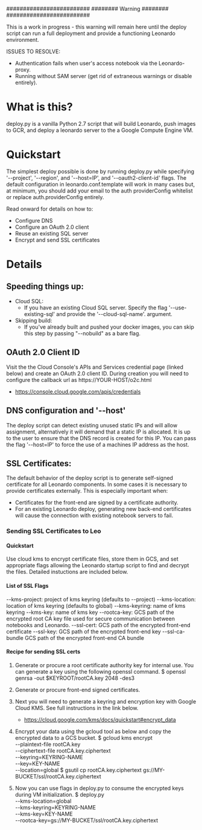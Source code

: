 #########################
######## Warning ########
#########################

This is a work in progress - this warning will remain
here until the deploy script can run a full deployment
and provide a functioning Leonardo environment.

 ISSUES TO RESOLVE:
   * Authentication fails when user's access notebook via the Leonardo-proxy.
   * Running without SAM server (get rid of extraneous warnings or disable entirely).


# What is this?

deploy.py is a vanilla Python 2.7 script that will build
Leonardo, push images to GCR, and deploy a leonardo server to
the a Google Compute Engine VM.


# Quickstart

The simplest deploy possible is done by running deploy.py
while specifying '--project', '--region', and '--host=IP',
and '--oauth2-client-id' flags. The default configuration
in leonardo.conf.template will work in many cases but, at
minimum, you should add your email to the auth providerConfig
whitelist or replace auth.providerConfig entirely.

Read onward for details on how to:
  * Configure DNS
  * Configure an OAuth 2.0 client
  * Reuse an existing SQL server
  * Encrypt and send SSL certificates


# Details

## Speeding things up:
 * Cloud SQL:
    - If you have an existing Cloud SQL server. Specify the flag
      '--use-existing-sql' and provide the '--cloud-sql-name'.
      argument.
 * Skipping build:
    - If you've already built and pushed your docker images, you
      can skip this step by passing "--nobuild" as a bare flag.


## OAuth 2.0 Client ID

Visit the the Cloud Console's APIs and Services credential page
(linked below) and create an OAuth 2.0 client ID. During creation
you will need to configure the callback url as https://YOUR-HOST/o2c.html
 * https://console.cloud.google.com/apis/credentials


## DNS configuration and '--host'

The deploy script can detect existing unused static IPs and
will allow assignment, alternatively it will demand that a
static IP is allocated. It is up to the user to ensure that
the DNS record is created for this IP. You can pass the flag
'--host=IP' to force the use of a machines IP address as the
host.


## SSL Certificates:

The default behavior of the deploy script is to generate
self-signed certificate for all Leonardo components. In some cases
it is necessary to provide certificates externally. This is especially
important when:

  * Certificates for the front-end are signed by a certificate authority.
  * For an existing Leonardo deploy, generating new back-end certificates
    will cause the connection with existing notebook servers to fail.


### Sending SSL Certificates to Leo

#### Quickstart

Use cloud kms to encrypt certificate files, store them in GCS, and
set appropriate flags allowing the Leonardo startup script to find
and decrypt the files. Detailed instuctions are included below.


#### List of SSL Flags

  --kms-project:   project of kms keyring (defaults to --project)
  --kms-location:  location of kms keyring (defaults to global)
  --kms-keyring:   name of kms keyring
  --kms-key:       name of kms key
  --rootca-key:    GCS path of the encrypted root CA key file used for
                   secure communication between notebooks and Leonardo.
  --ssl-cert:      GCS path of the encrypted front-end certificate
  --ssl-key:       GCS path of the encrypted front-end key
  --ssl-ca-bundle  GCS path of the encrypted front-end CA bundle


#### Recipe for sending SSL certs

  1) Generate or procure a root certificate authority key for internal
     use. You can generate a key using the following openssl command.
       $ openssl genrsa -out $KEYROOT/rootCA.key 2048 -des3

  2) Generate or procure front-end signed certificates.

  3) Next you will need to generate a keyring and encryption key with
     Google Cloud KMS. See full instructions in the link below.
       * https://cloud.google.com/kms/docs/quickstart#encrypt_data

  4) Encrypt your data using the gcloud tool as below and copy the
     encrypted data to a GCS bucket.
       $ gcloud kms encrypt \
           --plaintext-file rootCA.key \
           --ciphertext-file rootCA.key.ciphertext \
           --keyring=KEYRING-NAME \
           --key=KEY-NAME \
           --location=global
       $ gsutil cp rootCA.key.ciphertext gs://MY-BUCKET/ssl/rootCA.key.ciphertext

  5) Now you can use flags in deploy.py to consume the encrypted keys
     during VM initialization.
       $ deploy.py <other-options> \
           --kms-location=global \
           --kms-keyring=KEYRING-NAME \
           --kms-key=KEY-NAME \
           --rootca-key=gs://MY-BUCKET/ssl/rootCA.key.ciphertext